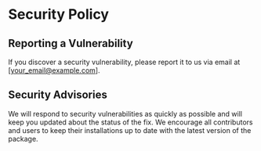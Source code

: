 # Security Policy

## Reporting a Vulnerability
If you discover a security vulnerability, please report it to us via email at [your_email@example.com].

## Security Advisories
We will respond to security vulnerabilities as quickly as possible and will keep you updated about the status of the fix. We encourage all contributors and users to keep their installations up to date with the latest version of the package.